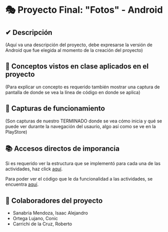 # 🎭 Proyecto Final: "Fotos" - Android

## ✔ Descripción

(Aquí va una descripción del proyecto, debe expresarse la versión de Android que fue elegida al momento de la creación del proyecto)

## 📲 Conceptos vistos en clase aplicados en el proyecto

(Para explicar un concepto es requerido también mostrar una captura de pantalla de donde se vea la línea de código en donde se aplica)

## 📸 Capturas de funcionamiento

(Son capturas de nuestro TERMINADO donde se vea cómo inicia y qué se puede ver durante la navegación del usaurio, algo así como se ve en la PlayStore)

## 📚 Accesos directos de imporancia

Si es requerido ver la estructura que se implementó para cada una de las actividades, haz click [aquí](app/src/main/res/layout).

Para poder ver el código que le da funcionalidad a las actividades, se encuentra [aquí](app/src/main/java/com/proteco/fotos).

## 🤝 Colaboradores del proyecto

- Sanabria Mendoza, Isaac Alejandro
- Ortega Lujano, Conic
- Carrichi de la Cruz, Roberto
